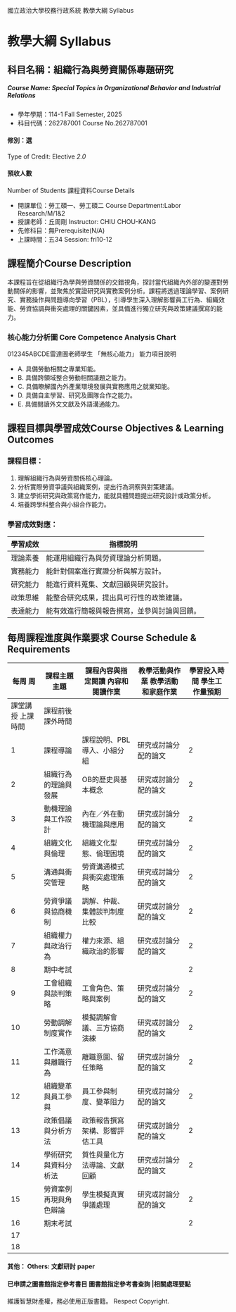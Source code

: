 國立政治大學校務行政系統 教學大綱 Syllabus
# 教學大綱 Syllabus
##  科目名稱：組織行為與勞資關係專題研究
#####  Course Name: Special Topics in Organizational Behavior and Industrial Relations
  * 學年學期：114-1 Fall Semester, 2025 
  * 科目代碼：262787001 Course No.262787001
#### 修別：選
Type of Credit: Elective 
_2.0_
#### 預收人數
Number of Students
課程資料Course Details
  * 開課單位：勞工碩一、勞工碩二 Course Department:Labor Research/M/1&2 
  * 授課老師：丘周剛 Instructor: CHIU CHOU-KANG 
  * 先修科目：無Prerequisite(N/A)
  * 上課時間：五34 Session: fri10-12
##  課程簡介Course Description
本課程旨在從組織行為學與勞資關係的交錯視角，探討當代組織內外部的變遷對勞動關係的影響，並聚焦於實證研究與實務案例分析。課程將透過理論學習、案例研究、實務操作與問題導向學習（PBL），引導學生深入理解影響員工行為、組織效能、勞資協調與衝突處理的關鍵因素，並具備進行獨立研究與政策建議撰寫的能力。
###  核心能力分析圖 Core Competence Analysis Chart
012345ABCDE雷達圖老師學生
「無核心能力」 
能力項目說明
  * A. 具備勞動相關之專業知能。
  * B. 具備跨領域整合勞動相關議題之能力。
  * C. 具備瞭解國內外產業環境發展與實務應用之就業知能。
  * D. 具備自主學習、研究及團隊合作之能力。
  * E. 具備閱讀外文文獻及外語溝通能力。
##  課程目標與學習成效Course Objectives & Learning Outcomes 
### 課程目標：
  1. 理解組織行為與勞資關係核心理論。
  2. 分析實際勞資爭議與組織案例，提出行為洞察與對策建議。
  3. 建立學術研究與政策寫作能力，能就具體問題提出研究設計或政策分析。
  4. 培養跨學科整合與小組合作能力。
### 學習成效對應：
學習成效 | 指標說明  
---|---  
理論素養 | 能運用組織行為與勞資理論分析問題。  
實務能力 | 能針對個案進行實證分析與解方設計。  
研究能力 | 能進行資料蒐集、文獻回顧與研究設計。  
政策思維 | 能整合研究成果，提出具可行性的政策建議。  
表達能力 |  能有效進行簡報與報告撰寫，並參與討論與回饋。  
##  每周課程進度與作業要求 Course Schedule & Requirements
每周 周 |  課程主題 主題 |  課程內容與指定閱讀 內容和閱讀作業 |  教學活動與作業 教學活動和家庭作業 |  學習投入時間 學生工作量預期  
---|---|---|---|---  
課堂講授 上課時間 |  課程前後 課外時間  
1 |  課程導論 | 課程說明、PBL導入、小組分組 |  研究或討論分配的論文 |  2 |  3  
2 | 組織行為的理論與發展 | OB的歷史與基本概念 |  研究或討論分配的論文 |  2 |  3  
3 |  動機理論與工作設計 |  內在／外在動機理論與應用 |  研究或討論分配的論文 |  2 |  3  
4 | 組織文化與倫理 | 組織文化型態、倫理困境 |  研究或討論分配的論文 |  2 |  3  
5 | 溝通與衝突管理 | 勞資溝通模式與衝突處理策略 |  研究或討論分配的論文 |  2 |  3  
6 | 勞資爭議與協商機制 | 調解、仲裁、集體談判制度比較 |  研究或討論分配的論文 |  2 |  3  
7 | 組織權力與政治行為 | 權力來源、組織政治的影響 |  研究或討論分配的論文 |  2 |  3  
8 | 期中考試 |  |  |  2 |  3  
9 |  工會組織與談判策略 |  工會角色、策略與案例 |  研究或討論分配的論文 |  2 |  3  
10 | 勞動調解制度實作 | 模擬調解會議、三方協商演練 |  研究或討論分配的論文 |  2 |  3  
11 | 工作滿意與離職行為 | 離職意圖、留任策略 |  研究或討論分配的論文 |  2 |  3  
12 | 組織變革與員工參與 | 員工參與制度、變革阻力 |  研究或討論分配的論文 |  2 |  3  
13 | 政策倡議與分析方法 | 政策報告撰寫架構、影響評估工具 |  研究或討論分配的論文 |  2 |  3  
14 | 學術研究與資料分析法 | 質性與量化方法導論、文獻回顧 |  研究或討論分配的論文 |  2 |  3  
15 | 勞資案例再現與角色辯論 | 學生模擬真實爭議處理 |  研究或討論分配的論文 |  2 |  3  
16 | 期末考試 |  |  |  2 |  3  
17 |  |  |  |  |   
18 |  |  |  |  |   
####  其他： Others: 文獻研討 paper 
####  已申請之圖書館指定參考書目  圖書館指定參考書查詢 |相關處理要點
維護智慧財產權，務必使用正版書籍。 Respect Copyright.